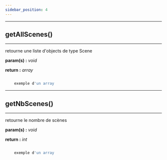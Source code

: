 ```yaml
---
sidebar_position: 4
---
```


------------------------------------------
## getAllScenes()
------------------------------------------
retourne une liste d'objects de type Scene

**param(s) :** *void*

**return :** *array*

```php 

    exemple d'un array 

```

------------------------------------------
## getNbScenes()
------------------------------------------
retourne le nombre de scènes

**param(s) :** *void*

**return :** *int*

```php 

    exemple d'un array 

```
